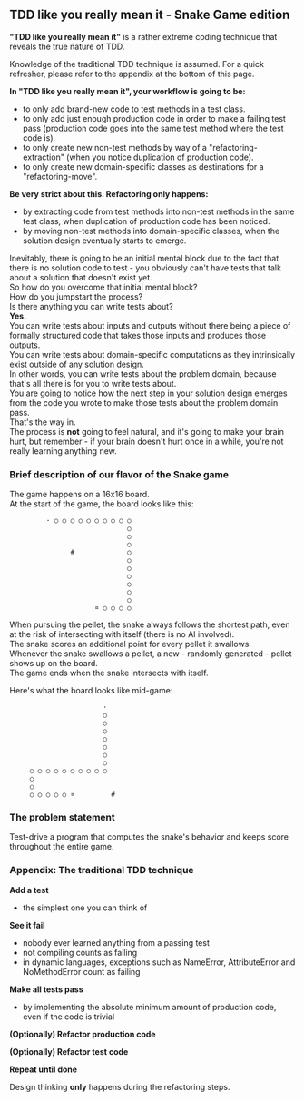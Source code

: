 ## TDD like you really mean it - Snake Game edition

**"TDD like you really mean it"** is a rather extreme coding technique that reveals the true nature of TDD.

Knowledge of the traditional TDD technique is assumed. For a quick refresher, please refer to the appendix at the bottom of this page.

**In "TDD like you really mean it", your workflow is going to be:**
- to only add brand-new code to test methods in a test class.
- to only add just enough production code in order to make a failing test pass (production code goes into the same test method where the test code is).
- to only create new non-test methods by way of a "refactoring-extraction" (when you notice duplication of production code).
- to only create new domain-specific classes as destinations for a "refactoring-move".

**Be very strict about this. Refactoring only happens:**
- by extracting code from test methods into non-test methods in the same test class, when duplication of production code has been noticed.
- by moving non-test methods into domain-specific classes, when the solution design eventually starts to emerge.

Inevitably, there is going to be an initial mental block due to the fact that there is no solution code to test - you obviously can't have tests that talk about a solution that doesn't exist yet.  
So how do you overcome that initial mental block?  
How do you jumpstart the process?  
Is there anything you can write tests about?  
**Yes.**  
You can write tests about inputs and outputs without there being a piece of formally structured code that takes those inputs and produces those outputs.  
You can write tests about domain-specific computations as they intrinsically exist outside of any solution design.  
In other words, you can write tests about the problem domain, because that's all there is for you to write tests about.  
You are going to notice how the next step in your solution design emerges from the code you wrote to make those tests about the problem domain pass.  
That's the way in.  
The process is **not** going to feel natural, and it's going to make your brain hurt, but remember - if your brain doesn't hurt once in a while, you're not really learning anything new.  

### Brief description of our flavor of the Snake game

The game happens on a 16x16 board.  
At the start of the game, the board looks like this:

```
         · ○ ○ ○ ○ ○ ○ ○ ○ ○ ○       
                             ○       
                             ○       
                             ○       
               #             ○       
                             ○       
                             ○       
                             ○       
                             ○       
                             ○       
                             ○       
                     ¤ ○ ○ ○ ○       
```

When pursuing the pellet, the snake always follows the shortest path, even at the risk of intersecting with itself (there is no AI involved).  
The snake scores an additional point for every pellet it swallows.  
Whenever the snake swallows a pellet, a new - randomly generated - pellet shows up on the board.  
The game ends when the snake intersects with itself.

Here's what the board looks like mid-game:

```
                       ·             
                       ○             
                       ○             
                       ○             
                       ○             
                       ○             
                       ○             
                       ○             
     ○ ○ ○ ○ ○ ○ ○ ○ ○ ○             
     ○                               
     ○                               
     ○ ○ ○ ○ ○ ¤         #           
```

### The problem statement

Test-drive a program that computes the snake's behavior and keeps score throughout the entire game.

### Appendix: The traditional TDD technique

**Add a test**
- the simplest one you can think of

**See it fail**
- nobody ever learned anything from a passing test
- not compiling counts as failing
- in dynamic languages, exceptions such as NameError, AttributeError and NoMethodError count as failing

**Make all tests pass**
- by implementing the absolute minimum amount of production code, even if the code is trivial

**(Optionally) Refactor production code**

**(Optionally) Refactor test code**

**Repeat until done**

Design thinking **only** happens during the refactoring steps.

